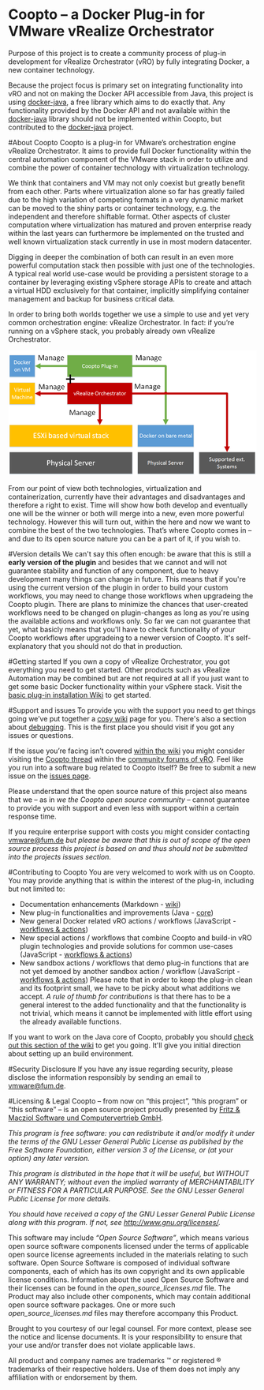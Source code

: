 Coopto – a Docker Plug-in for VMware vRealize Orchestrator
======

Purpose of this project is to create a community process of plug-in development for vRealize Orchestrator (vRO) by fully integrating Docker, a new container technology.

Because the project focus is primary set on integrating functionality into vRO and not on making the Docker API accessible from Java, this project is using [docker-java](https://github.com/docker-java/docker-java), a free library which aims to do exactly that. Any functionality provided by the Docker API and not available within the [docker-java](https://github.com/docker-java/docker-java) library should not be implemented within Coopto, but contributed to the [docker-java](https://github.com/docker-java/docker-java) project.

#About Coopto
Coopto is a plug-in for VMware’s orchestration engine vRealize Orchestrator. It aims to provide full Docker functionality within the central automation component of the VMware stack in order to utilize and combine the power of container technology with virtualization technology.

We think that containers and VM may not only coexist but greatly benefit from each other. Parts where virtualization alone so far has greatly failed due to the high variation of competing formats in a very dynamic market can be moved to the shiny parts or container technology, e.g. the independent and therefore shiftable format.
Other aspects of cluster computation where virtualization has matured and proven enterprise ready within the last years can furthermore be implemented on the trusted and well known virtualization stack currently in use in most modern datacenter.

Digging in deeper the combination of both can result in an even more powerful computation stack then possible with just one of the technologies. A typical real world use-case would be providing a persistent storage to a container by leveraging existing vSphere storage APIs to create and attach a virtual HDD exclusively for that container, implicitly simplifying container management and backup for business critical data.

In order to bring both worlds together we use a simple to use and yet very common orchestration engine: vRealize Orchestrator. In fact: if you’re running on a vSphere stack, you probably already own vRealize Orchestrator.

![Coopto scope](/doc/github/readme/coopto-scope-01.png)

From our point of view both technologies, virtualization and containerization, currently have their advantages and disadvantages and therefore a right to exist. Time will show how both develop and eventually one will be the winner or both will merge into a new, even more powerful technology.
However this will turn out, within the here and now we want to combine the best of the two technologies. That’s where Coopto comes in – and due to its open source nature you can be a part of it, if you wish to.

#Version details
We can't say this often enough: be aware that this is still a **early version of the plugin** and besides that we cannot and will not guarantee stability and function of any component, due to heavy development many things can change in future.
This means that if you're using the current version of the plugin in order to build your custom workflows, you may need to change those workflows when upgradeing the Coopto plugin. There are plans to minimize the chances that user-created workflows need to be changed on plugin-changes as long as you're using the available actions and workflows only. So far we can not guarantee that yet, what basicly means that you'll have to check functionality of your Coopto workflows after upgradeing to a newer version of Coopto. It's self-explanatory that you should not do that in production.

#Getting started
If you own a copy of vRealize Orchestrator, you got everything you need to get started. Other products such as vRealize Automation may be combined but are not required at all if you just want to get some basic Docker functionality within your vSphere stack. Visit the [basic plug-in installation Wiki](https://github.com/m451/coopto/wiki/Basic-plug-in-installation) to get started.

#Support and issues
To provide you with the support you need to get things going we’ve put together a [cosy wiki](https://github.com/m451/coopto/wiki) page for you. There's also a section about [debugging](https://github.com/m451/coopto/wiki/Debugging). This is the first place you should visit if you got any issues or questions. 

If the issue you’re facing isn’t covered [within the wiki](https://github.com/m451/coopto/wiki) you might consider visiting the [Coopto thread](https://communities.vmware.com/thread/498430) within the [community forums of vRO](https://communities.vmware.com/community/vmtn/vcenter/orchestrator). Feel like you run into a software bug related to Coopto itself? Be free to submit a new issue on the [issues page](https://github.com/m451/coopto/issues). 

Please understand that the open source nature of this project also means that we – as in *we the Coopto open source community* – cannot guarantee to provide you with support and even less with support within a certain response time. 

If you require enterprise support with costs you might consider contacting [vmware@fum.de](mailto:vmware@fum.de) *but please be aware that this is out of scope of the open source process this project is based on and thus should not be submitted into the projects issues section*.


#Contributing to Coopto
You are very welcomed to work with us on Coopto. You may provide anything that is within the interest of the plug-in, including but not limited to:

- Documentation enhancements (Markdown - [wiki](https://github.com/m451/coopto/wiki))
- New plug-in functionalities and improvements (Java - [core](https://github.com/m451/coopto/tree/master/o11nplugin-coopto-core/src/main/java/org/hexlogic))
- New general Docker related vRO actions / workflows (JavaScript - [workflows & actions](https://github.com/m451/coopto/tree/master/o11nplugin-coopto-package/src/main/resources))
- New special actions / workflows that combine Coopto and build-in vRO plugin technologies and provide solutions for common use-cases (JavaScript -  [workflows & actions](https://github.com/m451/coopto/tree/master/o11nplugin-coopto-package/src/main/resources))
- New sandbox actions / workflows that demo plug-in functions that are not yet demoed by another sandbox action / workflow (JavaScript - [workflows & actions](https://github.com/m451/coopto/tree/master/o11nplugin-coopto-package/src/main/resources))
Please note that in order to keep the plug-in clean and its footprint small, we have to be picky about what additions we accept. *A rule of thumb for contributions* is that there has to be a general interest to the added functionality and that the functionality is not trivial, which means it cannot be implemented with little effort using the already available functions.

If you want to work on the Java core of Coopto, probably you should [check out this section of the wiki](https://github.com/m451/coopto/wiki/Exemplary-build-stack) to get you going. It'll give you initial direction about setting up an build environment.

#Security Disclosure
If you have any issue regarding security, please disclose the information responsibly by sending an email to vmware@fum.de.

#Licensing & Legal
Coopto – from now on “this project”, “this program” or “this software” – is an open source project proudly presented by [Fritz & Macziol Software und Computervertrieb GmbH](https://www.fum.de).

*This program is free software: you can redistribute it and/or modify it under the terms of the GNU Lesser General Public License as published by the Free Software Foundation, either version 3 of the License, or (at your option) any later version.*

*This program is distributed in the hope that it will be useful, but WITHOUT ANY WARRANTY; without even the implied warranty of MERCHANTABILITY or FITNESS FOR A PARTICULAR PURPOSE. See the GNU Lesser General Public License for more details.*

*You should have received a copy of the GNU Lesser General Public License along with this program. If not, see http://www.gnu.org/licenses/.*


This software may include *“Open Source Software”*, which means various open source software components licensed under the terms of applicable open source license agreements included in the materials relating to such software. Open Source Software is composed of individual software components, each of which has its own copyright and its own applicable license conditions. Information about the used Open Source Software and their licenses can be found in the *open_source_licenses.md* file. The Product may also include other components, which may contain additional open source software packages. One or more such *open_source_licenses.md* files may therefore accompany this Product.

Brought to you courtesy of our legal counsel. For more context, please see the notice and license documents. It is your responsibility to ensure that your use and/or transfer does not violate applicable laws. 

All product and company names are trademarks ™ or registered ® trademarks of their respective holders. Use of them does not imply any affiliation with or endorsement by them.

